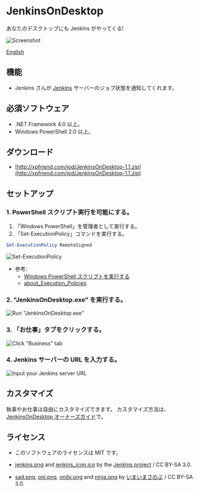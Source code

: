 JenkinsOnDesktop
================

あなたのデスクトップにも Jenkins がやってくる!

![Screenshot](./Document/images/Screenshot-01.png)

[English](./README.md)


機能
----
*   Jenkins さんが [Jenkins](http://jenkins-ci.org/) サーバーのジョブ状態を通知してくれます。


必須ソフトウェア
----------------
*   .NET Framework 4.0 以上。
*   Windows PowerShell 2.0 以上。


ダウンロード
------------
*   [http://xpfriend.com/jod/JenkinsOnDesktop-1.1.zip](http://xpfriend.com/jod/JenkinsOnDesktop-1.1.zip)


セットアップ
------------
### 1. PowerShell スクリプト実行を可能にする。

1.  「Windows PowerShell」を管理者として実行する。
2.  「Set-ExecutionPolicy」コマンドを実行する。

```PowerShell
Set-ExecutionPolicy RemoteSigned
```

![Set-ExecutionPolicy](./Document/images/Set-ExecutionPolicy-01.png)

*   参考:
    *   [Windows PowerShell スクリプトを実行する](http://technet.microsoft.com/ja-jp/scriptcenter/powershell_owner05.aspx)
    *   [about_Execution_Policies](http://technet.microsoft.com/ja-jp/library/dd347641.aspx)


### 2. "JenkinsOnDesktop.exe" を実行する。

![Run "JenkinsOnDesktop.exe"](./Document/images/Run-Exe-01.png)


### 3. 「お仕事」タブをクリックする。

![Click "Business" tab](./Document/images/Configuration-01.png)


### 4. Jenkins サーバーの URL を入力する。

![Input your Jenkins server URL](./Document/images/Configuration-02.png)


カスタマイズ
------------
執事やお仕事は自由にカスタマイズできます。
カスタマイズ方法は、[JenkinsOnDesktop オーナーズガイド](./Document/OwnersGuide.ja.md)で。


ライセンス
----------
*   このソフトウェアのライセンスは MIT です。

*   [jenkins.png](./JenkinsOnDesktop/Resources/Images/jenkins.png)
    and [jenkins_icon.ico](./JenkinsOnDesktop/Resources/Images/jenkins_icon.ico)
    by the [Jenkins project](http://jenkins-ci.org/) / CC BY-SA 3.0.

*   [sad.png](./JenkinsOnDesktop/Resources/Images/sad.png), 
    [oni.png](./JenkinsOnDesktop/Resources/Images/oni.png), 
    [onibi.png](./JenkinsOnDesktop/Resources/Images/onibi.png) 
    and [ninja.png](./JenkinsOnDesktop/Resources/Images/ninja.png)
    by [いまいまさのぶ](http://d.hatena.ne.jp/masanobuimai/) / CC BY-SA 3.0.
